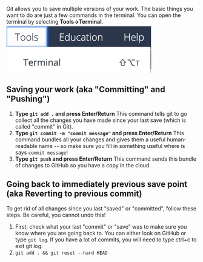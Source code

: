 Git allows you to save multiple versions of your work. The basic things you want to do are just a few commands in the terminal. You can open the terminal by selecting <b>Tools->Terminal</b>.
![.guides/img/terminal](.guides/img/terminal.png)

## Saving your work (aka "Committing" and "Pushing")
1. <b>Type <code>git add .</code> and press Enter/Return</b>
    This command tells git to go collect all the changes you have made since your last save (which is called "commit" in Git).
1. <b>Type <code>git commit -m "commit message"</code> and press Enter/Return</b>
    This command bundles all your changes and gives them a useful human-readable name -- so make sure you fill in something useful where is says <code>commit message</code>!
1. <b>Type <code>git push</code> and press Enter/Return</b>
    This command sends this bundle of changes to GitHub so you have a copy in the cloud.
    
## Going back to immediately previous save point (aka Reverting to previous commit)
To get rid of all changes since you last "saved" or "committed", follow these steps. Be careful, you cannot undo this!

1. First, check what your last "commit" or "save" was to make sure you know where you are going back to. You can either look on GitHub or type <code>git log</code>. If you have a lot of commits, you will need to type ctrl+c to exit git log.
1. <code>git add . && git reset --hard HEAD</code>

